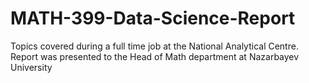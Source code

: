 # MATH-399-Data-Science-Report
Topics covered during a full time job at the National Analytical Centre. Report was presented to the Head of Math department at Nazarbayev University
